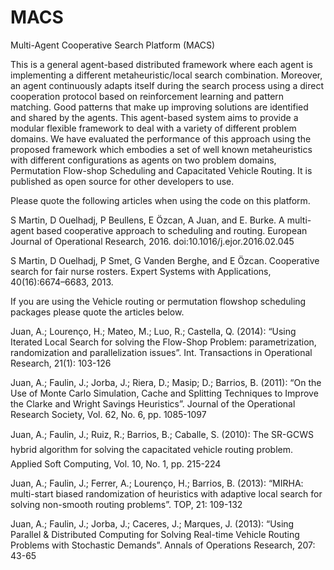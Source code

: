 # MACS
Multi-Agent Cooperative Search Platform (MACS)

This is a general agent-based distributed framework where each agent is implementing a different metaheuristic/local search combination. Moreover, an agent continuously adapts itself during the search process using a direct cooperation protocol based on reinforcement learning and pattern matching. Good patterns that make up improving solutions are identified and shared by the agents. This agent-based system aims to provide a modular flexible framework to deal with a variety of different problem domains. We have evaluated the performance of this approach using the proposed framework which embodies a set of well known metaheuristics with different configurations as agents on two problem domains, Permutation Flow-shop Scheduling and Capacitated Vehicle Routing. It is published as open source for other developers to use.


Please quote the following articles when using the code on this platform.

S Martin, D Ouelhadj, P Beullens, E Özcan, A Juan, and E. Burke. A multi-agent based cooperative approach to scheduling and routing. European Journal of Operational Research, 2016. doi:10.1016/j.ejor.2016.02.045

S Martin, D Ouelhadj, P Smet, G Vanden Berghe, and E Özcan. Cooperative search for fair nurse rosters. Expert Systems with Applications, 40(16):6674–6683, 2013.


If you are using the Vehicle routing or permutation flowshop scheduling packages please quote the articles below.

Juan, A.; Lourenço, H.; Mateo, M.; Luo, R.; Castella, Q. (2014): “Using Iterated Local Search for solving the Flow-Shop Problem: parametrization, randomization and parallelization issues”. Int. Transactions in Operational Research, 21(1): 103-126

Juan, A.; Faulin, J.; Jorba, J.; Riera, D.; Masip; D.; Barrios, B. (2011): “On the Use of Monte Carlo Simulation, Cache and Splitting Techniques to Improve the Clarke and Wright Savings Heuristics”. Journal of the Operational Research Society, Vol. 62, No. 6, pp. 1085-1097

Juan, A.; Faulin, J.; Ruiz, R.; Barrios, B.; Caballe, S. (2010): The SR-GCWS hybrid algorithm for solving the capacitated vehicle routing problem. Applied Soft Computing, Vol. 10, No. 1, pp. 215-224

Juan, A.; Faulin, J.; Ferrer, A.; Lourenço, H.; Barrios, B. (2013): “MIRHA: multi-start biased randomization of heuristics with adaptive local search for solving non-smooth routing problems”. TOP, 21: 109-132

Juan, A.; Faulin, J.; Jorba, J.; Caceres, J.; Marques, J. (2013): “Using Parallel & Distributed Computing for Solving Real-time Vehicle Routing Problems with Stochastic Demands”. Annals of Operations Research, 207: 43-65
